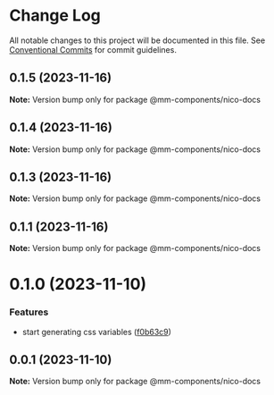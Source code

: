 # Change Log

All notable changes to this project will be documented in this file.
See [Conventional Commits](https://conventionalcommits.org) for commit guidelines.

## 0.1.5 (2023-11-16)

**Note:** Version bump only for package @mm-components/nico-docs

## 0.1.4 (2023-11-16)

**Note:** Version bump only for package @mm-components/nico-docs

## 0.1.3 (2023-11-16)

**Note:** Version bump only for package @mm-components/nico-docs

## 0.1.1 (2023-11-16)

**Note:** Version bump only for package @mm-components/nico-docs

# 0.1.0 (2023-11-10)

### Features

- start generating css variables ([f0b63c9](https://github.com/marcusmourao/Frontend-Monorepo-Workspace/commit/f0b63c92ed14288ff5febf248ba27a19b77ca456))

## 0.0.1 (2023-11-10)

**Note:** Version bump only for package @mm-components/nico-docs
